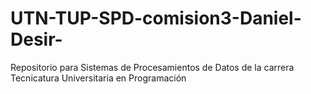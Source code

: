 # UTN-TUP-SPD-comision3-Daniel-Desir-
Repositorio para Sistemas de Procesamientos de Datos de la carrera Tecnicatura Universitaria en Programación 
